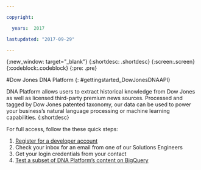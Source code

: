 ```yaml
---

copyright:

  years:  2017

lastupdated: "2017-09-29"

---
```


{:new_window: target="_blank"}
{:shortdesc: .shortdesc}
{:screen:.screen}
{:codeblock:.codeblock}
{:pre: .pre}

<!-- The name of this file should remain index.md -->

#Dow Jones DNA Platform
{: #gettingstarted_DowJonesDNAAPI}

DNA Platform allows users to extract historical knowledge from Dow Jones as well as licensed third-party premium news sources.  Processed and tagged by Dow Jones patented taxonomy, our data can be used to power your business’s natural language processing or machine learning capabilities. 
{:shortdesc}

For full access, follow the these quick steps: 

1. [Register for a developer account](http://go.dowjones.com/ibm-bluemix)  
2. Check your inbox for an email from one of our Solutions Engineers
3. Get your login credentials from your contact
4. [Test a subset of DNA Platform’s content on BigQuery](https://bigquery.cloud.google.com/dataset/dowjones-com:sample)

  
<!-- Related links section: still REQUIRED but moved to toc file (in your same folder).  Edit there.
-->
